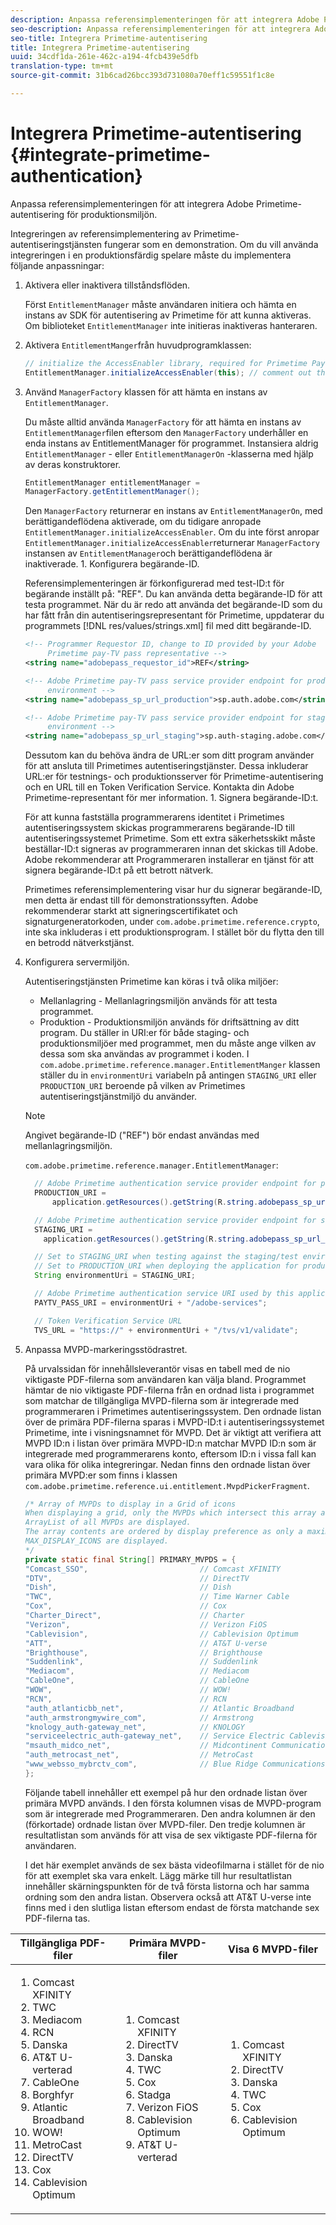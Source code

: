 ```yaml
---
description: Anpassa referensimplementeringen för att integrera Adobe Primetime-autentisering för produktionsmiljön.
seo-description: Anpassa referensimplementeringen för att integrera Adobe Primetime-autentisering för produktionsmiljön.
seo-title: Integrera Primetime-autentisering
title: Integrera Primetime-autentisering
uuid: 34cdf1da-261e-462c-a194-4fcb439e5dfb
translation-type: tm+mt
source-git-commit: 31b6cad26bcc393d731080a70eff1c59551f1c8e

---
```



# Integrera Primetime-autentisering {#integrate-primetime-authentication}

Anpassa referensimplementeringen för att integrera Adobe Primetime-autentisering för produktionsmiljön.

Integreringen av referensimplementering av Primetime-autentiseringstjänsten fungerar som en demonstration. Om du vill använda integreringen i en produktionsfärdig spelare måste du implementera följande anpassningar:

1. Aktivera eller inaktivera tillståndsflöden.

   Först `EntitlementManager` måste användaren initiera och hämta en instans av SDK för autentisering av Primetime för att kunna aktiveras. Om biblioteket `EntitlementManager` inte initieras inaktiveras hanteraren.
1. Aktivera `EntitlementManger`från huvudprogramklassen:

   ```java
   // initialize the AccessEnabler library, required for Primetime PayTV Pass entitlement workflows 
   EntitlementManager.initializeAccessEnabler(this); // comment out this line to disable entitlement workflows
   ```

1. Använd `ManagerFactory` klassen för att hämta en instans av `EntitlementManager`.

   Du måste alltid använda `ManagerFactory` för att hämta en instans av `EntitlementManager`filen eftersom den `ManagerFactory` underhåller en enda instans av EntitlementManager för programmet. Instansiera aldrig `EntitlementManager` - eller `EntitlementManagerOn` -klasserna med hjälp av deras konstruktorer.

   ```java
   EntitlementManager entitlementManager =  
   ManagerFactory.getEntitlementManager();
   ```

   Den `ManagerFactory` returnerar en instans av `EntitlementManagerOn`, med berättigandeflödena aktiverade, om du tidigare anropade `EntitlementManager.initializeAccessEnabler`. Om du inte först anropar `EntitlementManager.initializeAccessEnabler`returnerar `ManagerFactory` instansen av `EntitlementManager`och berättigandeflödena är inaktiverade. 1. Konfigurera begärande-ID.

   Referensimplementeringen är förkonfigurerad med test-ID:t för begärande inställt på: &quot;REF&quot;. Du kan använda detta begärande-ID för att testa programmet. När du är redo att använda det begärande-ID som du har fått från din autentiseringsrepresentant för Primetime, uppdaterar du programmets [!DNL res/values/strings.xml] fil med ditt begärande-ID.

   ```xml
   <!-- Programmer Requestor ID, change to ID provided by your Adobe  
        Primetime pay-TV pass representative --> 
   <string name="adobepass_requestor_id">REF</string> 
   
   <!-- Adobe Primetime pay-TV pass service provider endpoint for production 
        environment --> 
   <string name="adobepass_sp_url_production">sp.auth.adobe.com</string> 
   
   <!-- Adobe Primetime pay-TV pass service provider endpoint for staging  
        environment --> 
   <string name="adobepass_sp_url_staging">sp.auth-staging.adobe.com</string>
   ```

   Dessutom kan du behöva ändra de URL:er som ditt program använder för att ansluta till Primetimes autentiseringstjänster. Dessa inkluderar URL:er för testnings- och produktionsserver för Primetime-autentisering och en URL till en Token Verification Service. Kontakta din Adobe Primetime-representant för mer information. 1. Signera begärande-ID:t.

   För att kunna fastställa programmerarens identitet i Primetimes autentiseringssystem skickas programmerarens begärande-ID till autentiseringssystemet Primetime. Som ett extra säkerhetsskikt måste beställar-ID:t signeras av programmeraren innan det skickas till Adobe. Adobe rekommenderar att Programmeraren installerar en tjänst för att signera begärande-ID:t på ett betrott nätverk.

   Primetimes referensimplementering visar hur du signerar begärande-ID, men detta är endast till för demonstrationssyften. Adobe rekommenderar starkt att signeringscertifikatet och signaturgeneratorkoden, under `com.adobe.primetime.reference.crypto`, inte ska inkluderas i ett produktionsprogram. I stället bör du flytta den till en betrodd nätverkstjänst.

1. Konfigurera servermiljön.

   Autentiseringstjänsten Primetime kan köras i två olika miljöer:

   * Mellanlagring - Mellanlagringsmiljön används för att testa programmet.
   * Produktion - Produktionsmiljön används för driftsättning av ditt program.
   Du ställer in URI:er för både staging- och produktionsmiljöer med programmet, men du måste ange vilken av dessa som ska användas av programmet i koden. I `com.adobe.primetime.reference.manager.EntitlementManger` klassen ställer du in `environmentUri` variabeln på antingen `STAGING_URI` eller `PRODUCTION_URI` beroende på vilken av Primetimes autentiseringstjänstmiljö du använder.

   >[!NOTE]
   >
   >Angivet begärande-ID (&quot;REF&quot;) bör endast användas med mellanlagringsmiljön.

   `com.adobe.primetime.reference.manager.EntitlementManager`:

   ```java
     // Adobe Primetime authentication service provider endpoint for production environment 
     PRODUCTION_URI = 
         application.getResources().getString(R.string.adobepass_sp_url_production); 
   
     // Adobe Primetime authentication service provider endpoint for staging environment 
     STAGING_URI = 
       application.getResources().getString(R.string.adobepass_sp_url_staging); 
   
     // Set to STAGING_URI when testing against the staging/test environment 
     // Set to PRODUCTION_URI when deploying the application for production use 
     String environmentUri = STAGING_URI; 
   
     // Adobe Primetime authentication service URI used by this application 
     PAYTV_PASS_URI = environmentUri + "/adobe-services"; 
   
     // Token Verification Service URL 
     TVS_URL = "https://" + environmentUri + "/tvs/v1/validate";
   ```

1. Anpassa MVPD-markeringsstödrastret.

   På urvalssidan för innehållsleverantör visas en tabell med de nio viktigaste PDF-filerna som användaren kan välja bland. Programmet hämtar de nio viktigaste PDF-filerna från en ordnad lista i programmet som matchar de tillgängliga MVPD-filerna som är integrerade med programmeraren i Primetimes autentiseringssystem. Den ordnade listan över de primära PDF-filerna sparas i MVPD-ID:t i autentiseringssystemet Primetime, inte i visningsnamnet för MVPD. Det är viktigt att verifiera att MVPD ID:n i listan över primära MVPD-ID:n matchar MVPD ID:n som är integrerade med programmerarens konto, eftersom ID:n i vissa fall kan vara olika för olika integreringar. Nedan finns den ordnade listan över primära MVPD:er som finns i klassen `com.adobe.primetime.reference.ui.entitlement.MvpdPickerFragment`.

   ```java
   /* Array of MVPDs to display in a Grid of icons 
   When displaying a grid, only the MVPDs which intersect this array and the 
   ArrayList of all MVPDs are displayed. 
   The array contents are ordered by display preference as only a maximum of 
   MAX_DISPLAY_ICONS are displayed. 
   */ 
   private static final String[] PRIMARY_MVPDS = { 
   "Comcast_SSO",                         // Comcast XFINITY 
   "DTV",                                 // DirectTV 
   "Dish",                                // Dish 
   "TWC",                                 // Time Warner Cable 
   "Cox",                                 // Cox 
   "Charter_Direct",                      // Charter 
   "Verizon",                             // Verizon FiOS 
   "Cablevision",                         // Cablevision Optimum 
   "ATT",                                 // AT&T U-verse 
   "Brighthouse",                         // Brighthouse 
   "Suddenlink",                          // Suddenlink 
   "Mediacom",                            // Mediacom 
   "CableOne",                            // CableOne 
   "WOW",                                 // WOW! 
   "RCN",                                 // RCN 
   "auth_atlanticbb_net",                 // Atlantic Broadband 
   "auth_armstrongmywire_com",            // Armstrong 
   "knology_auth-gateway_net",            // KNOLOGY 
   "serviceelectric_auth-gateway_net",    // Service Electric Cablevision 
   "msauth_midco_net",                    // Midcontinent Communications 
   "auth_metrocast_net",                  // MetroCast 
   "www_websso_mybrctv_com",              // Blue Ridge Communications 
   };
   ```

   Följande tabell innehåller ett exempel på hur den ordnade listan över primära MVPD används. I den första kolumnen visas de MVPD-program som är integrerade med Programmeraren. Den andra kolumnen är den (förkortade) ordnade listan över MVPD-filer. Den tredje kolumnen är resultatlistan som används för att visa de sex viktigaste PDF-filerna för användaren.

   I det här exemplet används de sex bästa videofilmarna i stället för de nio för att exemplet ska vara enkelt. Lägg märke till hur resultatlistan innehåller skärningspunkten för de två första listorna och har samma ordning som den andra listan. Observera också att AT&amp;T U-verse inte finns med i den slutliga listan eftersom endast de första matchande sex PDF-filerna tas.

| Tillgängliga PDF-filer | Primära MVPD-filer | Visa 6 MVPD-filer |
|--- |--- |--- |
| <ol><li>Comcast XFINITY</li><li>TWC</li><li>Mediacom</li><li>RCN</li><li>Danska</li><li>AT&amp;T U-verterad</li><li>CableOne</li><li>Borghfyr</li><li>Atlantic Broadband</li><li>WOW!</li><li>MetroCast</li><li>DirectTV </li><li>Cox</li><li>Cablevision Optimum</li></ol> | <ol><li>Comcast XFINITY</li><li>DirectTV</li><li>Danska</li><li> TWC</li><li>Cox</li><li>Stadga</li><li>Verizon FiOS</li><li>Cablevision Optimum</li><li>AT&amp;T U-verterad</li></ol> | <ol><li>Comcast XFINITY</li><li>DirectTV</li><li>Danska</li><li>TWC</li><li>Cox</li><li>Cablevision Optimum</li></ol> |
